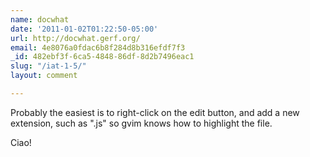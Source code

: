 ```yaml
---
name: docwhat
date: '2011-01-02T01:22:50-05:00'
url: http://docwhat.gerf.org/
email: 4e8076a0fdac6b8f284d8b316efdf7f3
_id: 482ebf3f-6ca5-4848-86df-8d2b7496eac1
slug: "/iat-1-5/"
layout: comment

---
```


Probably the easiest is to right-click on the edit button, and add a new extension, such as ".js" so gvim knows how to highlight the file.

Ciao!
